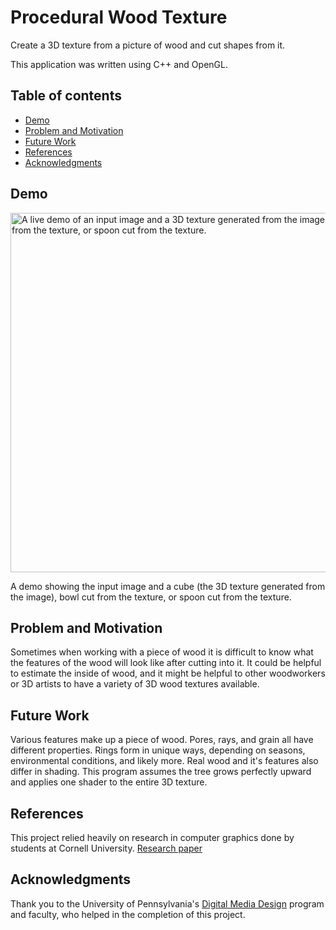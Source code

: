 # Procedural Wood Texture

Create a 3D texture from a picture of wood and cut shapes from it. 

This application was written using C++ and OpenGL.

## Table of contents

- [Demo](#demo)
- [Problem and Motivation](#problem-and-motivation)
- [Future Work](#future-work)
- [References](#references)
- [Acknowledgments](#acknowledgments)

## Demo

<img src="./images/procedural-wood-texture-demo.gif" align="middle" alt="A live demo of  an input image and a 3D texture generated from the image, bowl cut from the texture, or spoon cut from the texture." width="575">

A demo showing the input image and a cube (the 3D texture generated from the image), bowl cut from the texture, or spoon cut from the texture.

## Problem and Motivation

Sometimes when working with a piece of wood it is difficult to know what the features of the wood will look like after cutting into it.
It could be helpful to estimate the inside of wood, and it might be helpful to other woodworkers or 3D artists to have a variety of 3D wood textures available.

## Future Work

Various features make up a piece of wood. Pores, rays, and grain all have different properties. 
Rings form in unique ways, depending on seasons, environmental conditions, and likely more. 
Real wood and it's features also differ in shading.
This program assumes the tree grows perfectly upward and applies one shader to the entire 3D texture.

## References

This project relied heavily on research in computer graphics done by students at Cornell University.
[Research paper](https://research.cs.cornell.edu/wood/simulating_the_structure_and_texture_of_solid_wood.pdf)

## Acknowledgments

Thank you to the University of Pennsylvania's [Digital Media Design](http://cg.cis.upenn.edu/dmd.html) program and faculty, who helped in the completion of this project.
